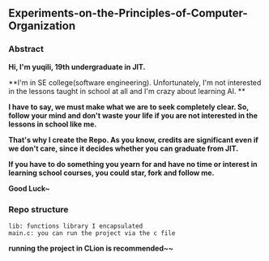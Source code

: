 ## Experiments-on-the-Principles-of-Computer-Organization

### Abstract

**Hi, I'm yuqili, 19th undergraduate in JIT.**

**I'm in SE college(software engineering). Unfortunately, I'm not interested in the lessons taught in school at all and I'm crazy about learning AI. **

**I have to say, we must make what we are to seek completely clear. So, follow your mind and don't waste your life if you are not interested in the lessons in school like me.**

**That's why I create the Repo. As you know, credits are significant even if we don't care, since it decides whether you can graduate from JIT.**

**If you have to do something you yearn for and have no time or interest in learning school courses, you could star, fork and follow me.**

**Good Luck~**

### Repo structure

```
lib: functions library I encapsulated
main.c: you can run the project via the c file
```

**running the project in CLion is recommended~~**


